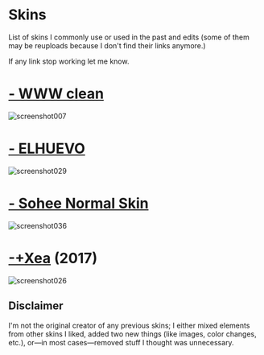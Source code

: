 # Skins
List of skins I commonly use  or used in the past and edits (some of them may be reuploads because I don't find their links anymore.)

If any link stop working let me know.

# [-  WWW clean](https://www.dropbox.com/scl/fi/dquyxv32f9fj7v2yg5aqa/WWW-clean.osk?rlkey=v7pgvcr7ydjm3cswxp1mcef04&st=i39ica7y&dl=1)
 ![screenshot007](https://github.com/user-attachments/assets/d848b54d-787f-4be6-b4ea-106197a8bd82)
 
# [-       ELHUEVO](https://www.dropbox.com/scl/fi/1oc821bgcfowyvned37qu/ELHUEVO.osk?rlkey=jkqxtcigdpp4r8tib3uug4cr1&st=o2bqrssr&dl=1)
![screenshot029](https://github.com/user-attachments/assets/7667009e-6181-4315-928b-8e3a5e8555bb)

# [-                   Sohee Normal Skin](https://www.dropbox.com/scl/fi/kvx8l0lvvzfwl9t650jlq/Sohee-Normal-Skin.osk?rlkey=yz2wm2akixg2lkj549fkc81s9&st=4pza4yxn&dl=1)
![screenshot036](https://github.com/user-attachments/assets/7572fd84-6568-41df-b669-8b5925c2f93b)

 # [-+Xea](https://www.dropbox.com/scl/fi/zsd993vakk5zjiqgmjo74/Xea.osk?rlkey=wx3yj5ivis8ilfqpaawyqt1dg&st=wxm319v6&dl=1) (2017)
 ![screenshot026](https://github.com/user-attachments/assets/21935685-91c9-4d15-a369-c5b4cb01e228)


## Disclaimer
I'm not the original creator of any previous skins; I either mixed elements from other skins I liked, added two new things (like images, color changes, etc.), or—in most cases—removed stuff I thought was unnecessary.
 
